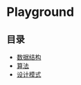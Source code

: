 # Playground

## 目录
- [数据结构](problems/structure)
- [算法](problems/algorithm)
- [设计模式](problems/pattern)
